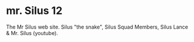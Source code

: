 # mr. Silus 12
The Mr Silus web site.  Silus "the snake", Silus Squad Members, Silus Lance &amp; Mr. Silus (youtube).
